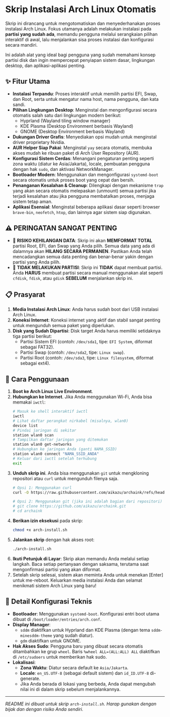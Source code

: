 # Skrip Instalasi Arch Linux Otomatis

Skrip ini dirancang untuk mengotomatiskan dan menyederhanakan proses instalasi Arch Linux. Fokus utamanya adalah melakukan instalasi pada **partisi yang sudah ada**, memandu pengguna melalui serangkaian pilihan interaktif di awal, lalu menjalankan sisa proses instalasi dan konfigurasi secara mandiri.

Ini adalah alat yang ideal bagi pengguna yang sudah memahami konsep partisi disk dan ingin mempercepat penyiapan sistem dasar, lingkungan desktop, dan aplikasi-aplikasi penting.

## ✨ Fitur Utama

* **Instalasi Terpandu**: Proses interaktif untuk memilih partisi EFI, Swap, dan Root, serta untuk mengatur nama host, nama pengguna, dan kata sandi.
* **Pilihan Lingkungan Desktop**: Menginstal dan mengonfigurasi secara otomatis salah satu dari lingkungan modern berikut:
    * Hyprland (Wayland tiling window manager)
    * KDE Plasma (Desktop Environment berbasis Wayland)
    * GNOME (Desktop Environment berbasis Wayland)
* **Dukungan Driver Grafis**: Menyediakan opsi mudah untuk menginstal driver proprietary Nvidia.
* **AUR Helper Siap Pakai**: Menginstal `yay` secara otomatis, membuka akses mudah ke ribuan paket di Arch User Repository (AUR).
* **Konfigurasi Sistem Cerdas**: Menangani pengaturan penting seperti zona waktu (diatur ke Asia/Jakarta), locale, pembuatan pengguna dengan hak `sudo`, dan aktivasi NetworkManager.
* **Bootloader Modern**: Menggunakan dan mengonfigurasi `systemd-boot` secara otomatis untuk proses boot yang cepat dan bersih.
* **Penanganan Kesalahan & Cleanup**: Dilengkapi dengan mekanisme `trap` yang akan secara otomatis melepaskan (unmount) semua partisi jika terjadi kesalahan atau jika pengguna membatalkan proses, menjaga sistem tetap aman.
* **Aplikasi Esensial**: Menginstal beberapa aplikasi dasar seperti browser `brave-bin`, `neofetch`, `htop`, dan lainnya agar sistem siap digunakan.

## ⚠️ PERINGATAN SANGAT PENTING

* 🛑 **RISIKO KEHILANGAN DATA**: Skrip ini akan **MEMFORMAT TOTAL** partisi Root, EFI, dan Swap yang Anda pilih. Semua data yang ada di dalamnya akan **HILANG SECARA PERMANEN**. Pastikan Anda telah mencadangkan semua data penting dan benar-benar yakin dengan partisi yang Anda pilih.
* 💾 **TIDAK MELAKUKAN PARTISI**: Skrip ini **TIDAK** dapat membuat partisi. Anda **HARUS** membuat partisi secara manual menggunakan alat seperti `cfdisk`, `fdisk`, atau `gdisk` **SEBELUM** menjalankan skrip ini.

## 📋 Prasyarat

1.  **Media Instalasi Arch Linux**: Anda harus sudah boot dari USB instalasi Arch Linux.
2.  **Koneksi Internet**: Koneksi internet yang aktif dan stabil sangat penting untuk mengunduh semua paket yang diperlukan.
3.  **Disk yang Sudah Dipartisi**: Disk target Anda harus memiliki setidaknya tiga partisi berikut:
    * Partisi Sistem EFI (contoh: `/dev/sda1`, tipe: `EFI System`, diformat sebagai FAT32).
    * Partisi Swap (contoh: `/dev/sda2`, tipe: `Linux swap`).
    * Partisi Root (contoh: `/dev/sda3`, tipe: `Linux filesystem`, diformat sebagai ext4).

## 🚀 Cara Penggunaan

1.  **Boot ke Arch Linux Live Environment**.
2.  **Hubungkan ke Internet**. Jika Anda menggunakan Wi-Fi, Anda bisa memakai `iwctl`:
    ```bash
    # Masuk ke shell interaktif iwctl
    iwctl
    # Lihat daftar perangkat nirkabel (misalnya, wlan0)
    device list
    # Pindai jaringan di sekitar
    station wlan0 scan
    # Tampilkan daftar jaringan yang ditemukan
    station wlan0 get-networks
    # Hubungkan ke jaringan Anda (ganti NAMA_SSID)
    station wlan0 connect "NAMA_SSID_ANDA"
    # Keluar dari iwctl setelah terhubung
    exit
    ```
3.  **Unduh skrip ini**. Anda bisa menggunakan `git` untuk mengkloning repositori atau `curl` untuk mengunduh filenya saja.
    ```bash
    # Opsi 1: Menggunakan curl
    curl -O https://raw.githubusercontent.com/aikazu/archaink/refs/heads/main/arch-install.sh

    # Opsi 2: Menggunakan git (jika ini adalah bagian dari repositori)
    # git clone https://github.com/aikazu/archaink.git
    # cd archaink
    ```
4.  **Berikan izin eksekusi** pada skrip:
    ```bash
    chmod +x arch-install.sh
    ```
5.  **Jalankan skrip** dengan hak akses root:
    ```bash
    ./arch-install.sh
    ```
6.  **Ikuti Petunjuk di Layar**: Skrip akan memandu Anda melalui setiap langkah. Baca setiap pertanyaan dengan saksama, terutama saat mengonfirmasi partisi yang akan diformat.
7.  Setelah skrip selesai, sistem akan meminta Anda untuk menekan [Enter] untuk me-reboot. Keluarkan media instalasi Anda dan selamat menikmati sistem Arch Linux yang baru!

## 🔧 Detail Konfigurasi Teknis

* **Bootloader**: Menggunakan `systemd-boot`. Konfigurasi entri boot utama dibuat di `/boot/loader/entries/arch.conf`.
* **Display Manager**:
    * `sddm` diaktifkan untuk Hyprland dan KDE Plasma (dengan tema `sddm-minesddm-theme` yang sudah diatur).
    * `gdm` diaktifkan untuk GNOME.
* **Hak Akses Sudo**: Pengguna baru yang dibuat secara otomatis ditambahkan ke grup `wheel`. Baris `%wheel ALL=(ALL:ALL) ALL` diaktifkan di `/etc/sudoers` untuk memberikan hak sudo.
* **Lokalisasi**:
    * **Zona Waktu**: Diatur secara default ke `Asia/Jakarta`.
    * **Locale**: `en_US.UTF-8` (sebagai default sistem) dan `id_ID.UTF-8` di-generate.
    * Jika Anda berada di lokasi yang berbeda, Anda dapat mengubah nilai ini di dalam skrip sebelum menjalankannya.

---
*README ini dibuat untuk skrip `arch-install.sh`. Harap gunakan dengan bijak dan dengan risiko Anda sendiri.*
